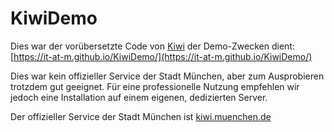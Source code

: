 # KiwiDemo #

Dies war der vorübersetzte Code von [Kiwi](https://github.com/it-at-m/UnicodeEingabeKiwi2) der Demo-Zwecken dient: 
[https://it-at-m.github.io/KiwiDemo/](https://it-at-m.github.io/KiwiDemo/)

Dies war kein offizieller Service der Stadt München, aber zum Ausprobieren trotzdem gut geeignet. Für eine professionelle Nutzung empfehlen wir jedoch eine Installation auf einem eigenen, dedizierten Server.

Der offizieller Service der Stadt München ist [kiwi.muenchen.de](https://kiwi.muenchen.de)
